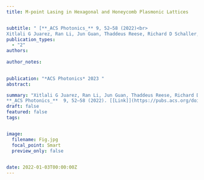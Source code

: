 ```yaml
---
title: M-point Lasing in Hexagonal and Honeycomb Plasmonic Lattices


subtitle: " [**_ACS Photonics_** 9, 52–58 (2022)<br> 
Xitlali G Juarez, Ran Li, Jun Guan, Thaddeus Reese, Richard D Schaller, Teri W Odom* ](https://pubs.acs.org/doi/abs/10.1021/acsphotonics.1c01618)"
publication_types:
  - "2"
authors: 
  
author_notes:
  

publication: "*ACS Photonics* 2023 "
abstract: 

summary: "Xitlali G Juarez, Ran Li, Jun Guan, Thaddeus Reese, Richard D Schaller, Teri W Odom*  <br>
**_ACS Photonics_**  9, 52–58 (2022). [[Link]](https://pubs.acs.org/doi/abs/10.1021/acsphotonics.1c01618)"
draft: false
featured: false
tags:


image:
  filename: Fig.jpg
  focal_point: Smart
  preview_only: false

 
date: 2022-01-03T00:00:00Z
---
```







